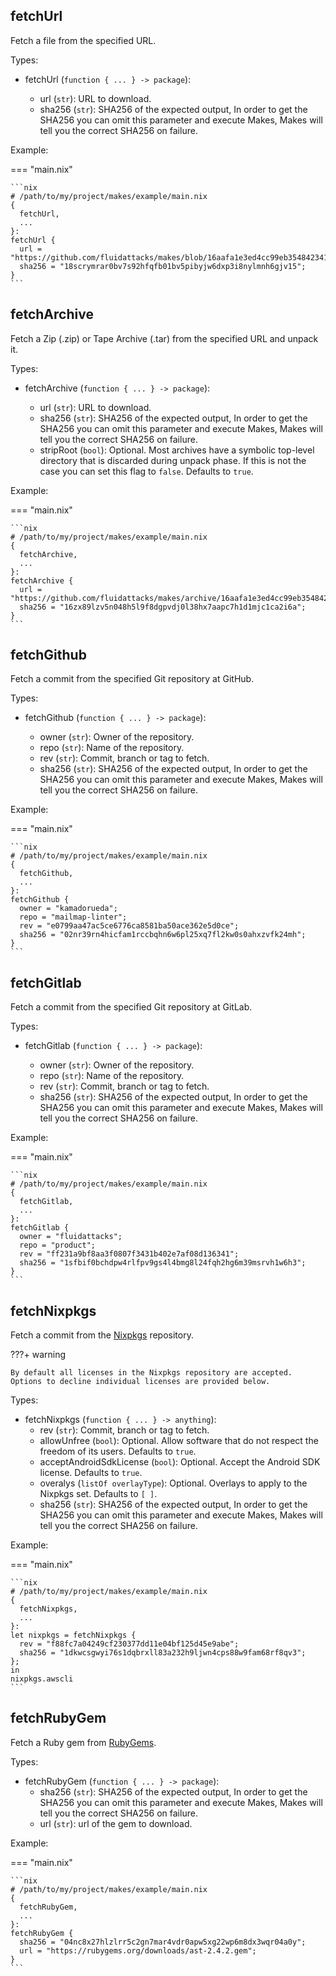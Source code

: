 ## fetchUrl

Fetch a file from the specified URL.

Types:

- fetchUrl (`function { ... } -> package`):

  - url (`str`):
    URL to download.
  - sha256 (`str`):
    SHA256 of the expected output,
    In order to get the SHA256
    you can omit this parameter and execute Makes,
    Makes will tell you the correct SHA256 on failure.

Example:

=== "main.nix"

    ```nix
    # /path/to/my/project/makes/example/main.nix
    {
      fetchUrl,
      ...
    }:
    fetchUrl {
      url = "https://github.com/fluidattacks/makes/blob/16aafa1e3ed4cc99eb354842341fbf6f478a211c/README.md";
      sha256 = "18scrymrar0bv7s92hfqfb01bv5pibyjw6dxp3i8nylmnh6gjv15";
    }
    ```

## fetchArchive

Fetch a Zip (.zip) or Tape Archive (.tar) from the specified URL
and unpack it.

Types:

- fetchArchive (`function { ... } -> package`):

  - url (`str`):
    URL to download.
  - sha256 (`str`):
    SHA256 of the expected output,
    In order to get the SHA256
    you can omit this parameter and execute Makes,
    Makes will tell you the correct SHA256 on failure.
  - stripRoot (`bool`): Optional.
    Most archives have a symbolic top-level directory
    that is discarded during unpack phase.
    If this is not the case you can set this flag to `false`.
    Defaults to `true`.

Example:

=== "main.nix"

    ```nix
    # /path/to/my/project/makes/example/main.nix
    {
      fetchArchive,
      ...
    }:
    fetchArchive {
      url = "https://github.com/fluidattacks/makes/archive/16aafa1e3ed4cc99eb354842341fbf6f478a211c.zip";
      sha256 = "16zx89lzv5n048h5l9f8dgpvdj0l38hx7aapc7h1d1mjc1ca2i6a";
    }
    ```

## fetchGithub

Fetch a commit from the specified Git repository at GitHub.

Types:

- fetchGithub (`function { ... } -> package`):

  - owner (`str`):
    Owner of the repository.
  - repo (`str`):
    Name of the repository.
  - rev (`str`):
    Commit, branch or tag to fetch.
  - sha256 (`str`):
    SHA256 of the expected output,
    In order to get the SHA256
    you can omit this parameter and execute Makes,
    Makes will tell you the correct SHA256 on failure.

Example:

=== "main.nix"

    ```nix
    # /path/to/my/project/makes/example/main.nix
    {
      fetchGithub,
      ...
    }:
    fetchGithub {
      owner = "kamadorueda";
      repo = "mailmap-linter";
      rev = "e0799aa47ac5ce6776ca8581ba50ace362e5d0ce";
      sha256 = "02nr39rn4hicfam1rccbqhn6w6pl25xq7fl2kw0s0ahxzvfk24mh";
    }
    ```

## fetchGitlab

Fetch a commit from the specified Git repository at GitLab.

Types:

- fetchGitlab (`function { ... } -> package`):

  - owner (`str`):
    Owner of the repository.
  - repo (`str`):
    Name of the repository.
  - rev (`str`):
    Commit, branch or tag to fetch.
  - sha256 (`str`):
    SHA256 of the expected output,
    In order to get the SHA256
    you can omit this parameter and execute Makes,
    Makes will tell you the correct SHA256 on failure.

Example:

=== "main.nix"

    ```nix
    # /path/to/my/project/makes/example/main.nix
    {
      fetchGitlab,
      ...
    }:
    fetchGitlab {
      owner = "fluidattacks";
      repo = "product";
      rev = "ff231a9bf8aa3f0807f3431b402e7af08d136341";
      sha256 = "1sfbif0bchdpw4rlfpv9gs4l4bmg8l24fqh2hg6m39msrvh1w6h3";
    }
    ```

## fetchNixpkgs

Fetch a commit from the
[Nixpkgs](https://github.com/NixOS/nixpkgs) repository.

???+ warning

    By default all licenses in the Nixpkgs repository are accepted.
    Options to decline individual licenses are provided below.

Types:

- fetchNixpkgs (`function { ... } -> anything`):
  - rev (`str`):
    Commit, branch or tag to fetch.
  - allowUnfree (`bool`): Optional.
    Allow software that do not respect the freedom of its users.
    Defaults to `true`.
  - acceptAndroidSdkLicense (`bool`): Optional.
    Accept the Android SDK license.
    Defaults to `true`.
  - overalys (`listOf overlayType`): Optional.
    Overlays to apply to the Nixpkgs set.
    Defaults to `[ ]`.
  - sha256 (`str`):
    SHA256 of the expected output,
    In order to get the SHA256
    you can omit this parameter and execute Makes,
    Makes will tell you the correct SHA256 on failure.

Example:

=== "main.nix"

    ```nix
    # /path/to/my/project/makes/example/main.nix
    {
      fetchNixpkgs,
      ...
    }:
    let nixpkgs = fetchNixpkgs {
      rev = "f88fc7a04249cf230377dd11e04bf125d45e9abe";
      sha256 = "1dkwcsgwyi76s1dqbrxll83a232h9ljwn4cps88w9fam68rf8qv3";
    };
    in
    nixpkgs.awscli
    ```

## fetchRubyGem

Fetch a Ruby gem
from [RubyGems](https://rubygems.org/).

Types:

- fetchRubyGem (`function { ... } -> package`):
  - sha256 (`str`):
    SHA256 of the expected output,
    In order to get the SHA256
    you can omit this parameter and execute Makes,
    Makes will tell you the correct SHA256 on failure.
  - url (`str`):
    url of the gem to download.

Example:

=== "main.nix"

    ```nix
    # /path/to/my/project/makes/example/main.nix
    {
      fetchRubyGem,
      ...
    }:
    fetchRubyGem {
      sha256 = "04nc8x27hlzlrr5c2gn7mar4vdr0apw5xg22wp6m8dx3wqr04a0y";
      url = "https://rubygems.org/downloads/ast-2.4.2.gem";
    }
    ```
